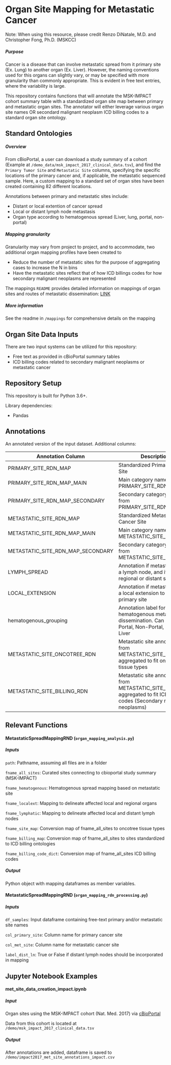 # Organ Site Mapping for Metastatic Cancer
Note: When using this resource, please credit Renzo DiNatale, M.D. and Christopher Fong, Ph.D. (MSKCC) 

##### Purpose
Cancer is a disease that can involve metastatic spread from it primary site (Ex. Lung) to another organ (Ex. Liver).
However, the naming conventions used for this organs can slightly vary, or may be specified with more granularity than commonly appropriate. 
This is evident in free text entries, where the variability is large.  

This repository contains functions that will annotate the MSK-IMPACT cohort summary table with a standardized organ site map between primary and metastatic organ sites. 
The annotator will either leverage various organ site names OR secondard malignant neoplasm ICD billing codes to a standard organ site ontology.


## Standard Ontologies
##### Overview
From cBioPortal, a user can download a study summary of a cohort (Example at `/demo_data/msk_impact_2017_clinical_data.tsv`), and find the `Primary Tumor Site` and `Metastatic Site` columns, specifying the specific locations of the primary cancer and, if applicable, the metastatic sequenced sample. 
Here, a custom mapping to a standard set of organ sites have been created containing 82 different locations.

Annotations between primary and metastatic sites include:
- Distant or local extention of cancer spread
- Local or distant lymph node metastasis
- Organ type according to hematogenous spread (Liver, lung, portal, non-portal)   

##### Mapping granularity
Granularity may vary from project to project, and to accommodate, two additional organ mapping profiles have been created to
- Reduce the number of metastatic sites for the purpose of aggregating cases to increase the N in bins
- Have the metastatic sites reflect that of how ICD billings codes for how secondary malignant neoplasms are represented


The mappings `README` provides detailed information on mappings of organ sites and routes of metastatic dissemination: [LINK](https://github.com/clinical-data-mining/organ-site-mapping/tree/metastatic_tropisms/mappings)       

##### More information
See the readme in `/mappings` for comprehensive details on the mapping

## Organ Site Data Inputs
There are two input systems can be utilized for this repository:
- Free text as provided in cBioPortal summary tables
- ICD billing codes related to secondary malignant neoplasms or metastatic cancer

## Repository Setup
This repository is built for Python 3.6+. 

Library dependencies:
- Pandas

## Annotations 
An annotated version of the input dataset. Additional columns:

|Annotation Column                |Description            |
|---------------------------------|---------------------|
|PRIMARY_SITE_RDN_MAP      | Standardized Primary Cancer Site|
|PRIMARY_SITE_RDN_MAP_MAIN | Main category name from PRIMARY_SITE_RDN_MAP |  	
|PRIMARY_SITE_RDN_MAP_SECONDARY | Secondary category name from PRIMARY_SITE_RDN_MAP |	
|METASTATIC_SITE_RDN_MAP	| Standardized Metastatic Cancer Site |
|METASTATIC_SITE_RDN_MAP_MAIN |	Main category name from METASTATIC_SITE_RDN_MAP |
|METASTATIC_SITE_RDN_MAP_SECONDARY  | Secondary category name from METASTATIC_SITE_RDN_MAP |	
|LYMPH_SPREAD	| Annotation if metastatic site is a lymph node, and if it is a regional or distant spread |
|LOCAL_EXTENSION |	Annotation if metastatic site is a local extension to the the primary site |
|hematogenous_grouping  | Annotation label for hematogenous metastatic dissemination.  Can be either Portal, Non-Portal, Lung, or Liver |	
|METASTATIC_SITE_ONCOTREE_RDN  |	Metastatic site annotations from METASTATIC_SITE_RDN_MAP, aggregated to fit oncotree tissue types |
|METASTATIC_SITE_BILLING_RDN  | Metastatic site annotations from METASTATIC_SITE_RDN_MAP, aggregated to fit ICD Billing codes (Secondary malignant neoplasms) | 


## Relevant Functions
#### MetastaticSpreadMappingRND (`organ_mapping_analysis.py`)
##### Inputs
`path`: Pathname, assuming all files are in a folder

`fname_all_sites`: Curated sites connecting to cbioportal study summary (MSK-IMPACT) 

`fname_hematogenous`: Hematogenous spread mapping based on metastatic site

`fname_localext`: Mapping to delineate affected local and regional organs 

`fname_lymphatic`: Mapping to delineate affected local and distant lymph nodes

`fname_site_map`: Conversion map of fname_all_sites to oncotree tissue types

`fname_billing_map`: Conversion map of fname_all_sites to sites standardized to ICD billing ontologies 

`fname_billing_code_dict`: Conversion map of fname_all_sites ICD billing codes

##### Output
Python object with mapping dataframes as member variables.
 

#### MetastaticSpreadMappingRND (`organ_mapping_rdn_processing.py`) 
##### Inputs
`df_samples`: Input dataframe containing free-text primary and/or metastatic site names 

`col_primary_site`: Column name for primary cancer site 

`col_met_site`: Column name for metastatic cancer site 

`label_dist_ln`: True or False if distant lymph nodes should be incorporated in mapping


## Jupyter Notebook Examples
#### met_site_data_creation_impact.ipynb
##### Input 
Organ sites using the MSK-IMPACT cohort (Nat. Med. 2017) via [cBioPortal](https://www.cbioportal.org/study/summary?id=msk_impact_2017) 

Data from this cohort is located at `/demo/msk_impact_2017_clinical_data.tsv`

##### Output
After annotations are added, dataframe is saved to `/demo/impact2017_met_site_annotations_impact.csv`




   
 


